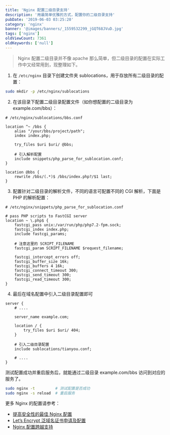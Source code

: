 ```yaml
---
title: 'Nginx 配置二级目录支持'
description: '用最简单优雅的方式，配置你的二级目录支持'
pubDate: '2019-06-03 03:25:20'
category: 'nginx'
banner: '@images/banners/_1559532299_jGQT68JVuD.jpg'
tags: ['nginx']
oldViewCount: 7361
oldKeywords: ['null']
---
```


> Nginx 配置二级目录并不像 apache 那么简单，但二级目录的配置在实际工作中又经常用到，现整理如下。

1. 在 `/etc/nginx` 目录下创建文件夹 sublocations，用于存放所有二级目录的配置：

```bash
sudo mkdir -p /etc/nginx/sublocations
```

2. 在该目录下配置二级目录配置文件（如你想配置的二级目录为 example.com/bbs）：

```nginx
# /etc/nginx/sublocations/bbs.conf

location ^~ /bbs {
    alias "/your/bbs/project/path";
    index index.php;

    try_files $uri $uri/ @bbs;

    # 引入解析配置
    include snippets/php_parse_for_sublocation.conf;
}

location @bbs {
    rewrite /bbs/(.*)$ /bbs/index.php?/$1 last;
}
```

3. 配置针对二级目录的解析文件，不同的语言可配置不同的 CGI 解析，下面是 PHP 的解析配置：

```nginx
# /etc/nginx/snippets/php_parse_for_sublocation.conf

# pass PHP scripts to FastCGI server
location ~ \.php$ {
    fastcgi_pass unix:/var/run/php/php7.2-fpm.sock;
    fastcgi_index index.php;
    include fastcgi_params;

    # 注意这里的 SCRIPT_FILENAME
    fastcgi_param SCRIPT_FILENAME $request_filename;

    fastcgi_intercept_errors off;
    fastcgi_buffer_size 16k;
    fastcgi_buffers 4 16k;
    fastcgi_connect_timeout 300;
    fastcgi_send_timeout 300;
    fastcgi_read_timeout 300;
}
```

4. 最后在域名配置中引入二级目录配置即可

```nginx
server {
    # ....

    server_name example.com;

    location / {
        try_files $uri $uri/ 404;
    }

    # 引入二级目录配置
    include sublocations/tianyou.conf;

    # ....
}
```

测试配置成功并重启服务后，就能通过二级目录 example.com/bbs 访问到对应的服务了。

```bash
sudo nginx -t         # 测试配置是否成功
sudo nginx -s reload  # 重启服务
```

更多 Nginx 的配置请参考：

- [提高安全性的最佳 Nginx 配置](https://godruoyi.com/posts/best-nginx-configuration-for-improved-security)
- [Let’s Encrypt 泛域名证书申请及配置](https://godruoyi.com/posts/let-s-encrypt-generic-domain-name-certificate-application-and-configuration)
- [Nginx 配置跨越支持](https://godruoyi.com/posts/nginx-configuration-across-support)
